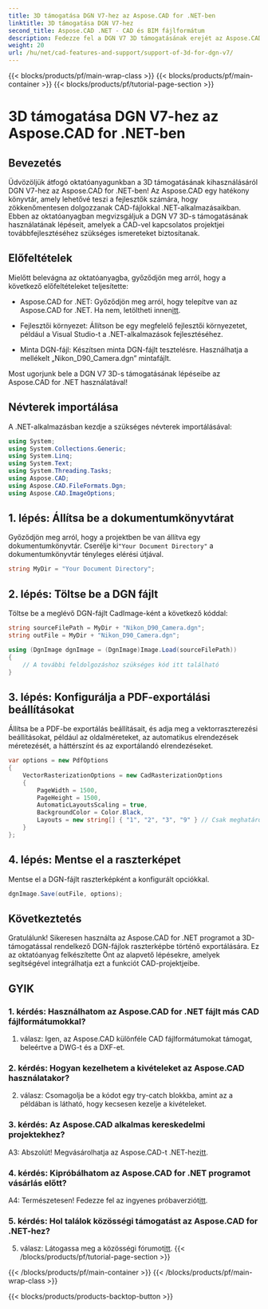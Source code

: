 ```yaml
---
title: 3D támogatása DGN V7-hez az Aspose.CAD for .NET-ben
linktitle: 3D támogatása DGN V7-hez
second_title: Aspose.CAD .NET - CAD és BIM fájlformátum
description: Fedezze fel a DGN V7 3D támogatásának erejét az Aspose.CAD for .NET-ben. Kövesse lépésről lépésre bemutató oktatóanyagunkat.
weight: 20
url: /hu/net/cad-features-and-support/support-of-3d-for-dgn-v7/
---
```


{{< blocks/products/pf/main-wrap-class >}}
{{< blocks/products/pf/main-container >}}
{{< blocks/products/pf/tutorial-page-section >}}

# 3D támogatása DGN V7-hez az Aspose.CAD for .NET-ben

## Bevezetés

Üdvözöljük átfogó oktatóanyagunkban a 3D támogatásának kihasználásáról DGN V7-hez az Aspose.CAD for .NET-ben! Az Aspose.CAD egy hatékony könyvtár, amely lehetővé teszi a fejlesztők számára, hogy zökkenőmentesen dolgozzanak CAD-fájlokkal .NET-alkalmazásaikban. Ebben az oktatóanyagban megvizsgáljuk a DGN V7 3D-s támogatásának használatának lépéseit, amelyek a CAD-vel kapcsolatos projektjei továbbfejlesztéséhez szükséges ismereteket biztosítanak.

## Előfeltételek

Mielőtt belevágna az oktatóanyagba, győződjön meg arról, hogy a következő előfeltételeket teljesítette:

-  Aspose.CAD for .NET: Győződjön meg arról, hogy telepítve van az Aspose.CAD for .NET. Ha nem, letöltheti innen[itt](https://releases.aspose.com/cad/net/).

- Fejlesztői környezet: Állítson be egy megfelelő fejlesztői környezetet, például a Visual Studio-t a .NET-alkalmazások fejlesztéséhez.

- Minta DGN-fájl: Készítsen minta DGN-fájlt tesztelésre. Használhatja a mellékelt „Nikon_D90_Camera.dgn” mintafájlt.

Most ugorjunk bele a DGN V7 3D-s támogatásának lépéseibe az Aspose.CAD for .NET használatával!

## Névterek importálása

A .NET-alkalmazásban kezdje a szükséges névterek importálásával:

```csharp
using System;
using System.Collections.Generic;
using System.Linq;
using System.Text;
using System.Threading.Tasks;
using Aspose.CAD;
using Aspose.CAD.FileFormats.Dgn;
using Aspose.CAD.ImageOptions;
```

## 1. lépés: Állítsa be a dokumentumkönyvtárat

 Győződjön meg arról, hogy a projektben be van állítva egy dokumentumkönyvtár. Cserélje ki`"Your Document Directory"` a dokumentumkönyvtár tényleges elérési útjával.

```csharp
string MyDir = "Your Document Directory";
```

## 2. lépés: Töltse be a DGN fájlt

Töltse be a meglévő DGN-fájlt CadImage-ként a következő kóddal:

```csharp
string sourceFilePath = MyDir + "Nikon_D90_Camera.dgn";
string outFile = MyDir + "Nikon_D90_Camera.dgn";

using (DgnImage dgnImage = (DgnImage)Image.Load(sourceFilePath))
{
    // A további feldolgozáshoz szükséges kód itt található
}
```

## 3. lépés: Konfigurálja a PDF-exportálási beállításokat

Állítsa be a PDF-be exportálás beállításait, és adja meg a vektorraszterezési beállításokat, például az oldalméreteket, az automatikus elrendezések méretezését, a háttérszínt és az exportálandó elrendezéseket.

```csharp
var options = new PdfOptions
{
    VectorRasterizationOptions = new CadRasterizationOptions
    {
        PageWidth = 1500,
        PageHeight = 1500,
        AutomaticLayoutsScaling = true,
        BackgroundColor = Color.Black,
        Layouts = new string[] { "1", "2", "3", "9" } // Csak meghatározott nézetek exportálása
    }
};
```

## 4. lépés: Mentse el a raszterképet

Mentse el a DGN-fájlt raszterképként a konfigurált opciókkal.

```csharp
dgnImage.Save(outFile, options);
```

## Következtetés

Gratulálunk! Sikeresen használta az Aspose.CAD for .NET programot a 3D-támogatással rendelkező DGN-fájlok raszterképbe történő exportálására. Ez az oktatóanyag felkészítette Önt az alapvető lépésekre, amelyek segítségével integrálhatja ezt a funkciót CAD-projektjeibe.

## GYIK

### 1. kérdés: Használhatom az Aspose.CAD for .NET fájlt más CAD fájlformátumokkal?

1. válasz: Igen, az Aspose.CAD különféle CAD fájlformátumokat támogat, beleértve a DWG-t és a DXF-et.

### 2. kérdés: Hogyan kezelhetem a kivételeket az Aspose.CAD használatakor?

2. válasz: Csomagolja be a kódot egy try-catch blokkba, amint az a példában is látható, hogy kecsesen kezelje a kivételeket.

### 3. kérdés: Az Aspose.CAD alkalmas kereskedelmi projektekhez?

 A3: Abszolút! Megvásárolhatja az Aspose.CAD-t .NET-hez[itt](https://purchase.aspose.com/buy).

### 4. kérdés: Kipróbálhatom az Aspose.CAD for .NET programot vásárlás előtt?

A4: Természetesen! Fedezze fel az ingyenes próbaverziót[itt](https://releases.aspose.com/).

### 5. kérdés: Hol találok közösségi támogatást az Aspose.CAD for .NET-hez?

 5. válasz: Látogassa meg a közösségi fórumot[itt](https://forum.aspose.com/c/cad/19).
{{< /blocks/products/pf/tutorial-page-section >}}

{{< /blocks/products/pf/main-container >}}
{{< /blocks/products/pf/main-wrap-class >}}

{{< blocks/products/products-backtop-button >}}
